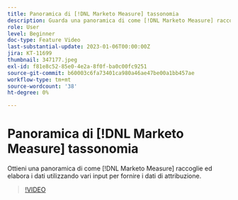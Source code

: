 ```yaml
---
title: Panoramica di [!DNL Marketo Measure] tassonomia
description: Guarda una panoramica di come [!DNL Marketo Measure] raccoglie ed elabora i dati utilizzando vari input per fornire i dati di attribuzione.
role: User
level: Beginner
doc-type: Feature Video
last-substantial-update: 2023-01-06T00:00:00Z
jira: KT-11699
thumbnail: 347177.jpeg
exl-id: f81e8c52-85e0-4e2a-8f0f-ba0c00fc9251
source-git-commit: b60003c6fa73401ca980a46ae47be00a1bb457ae
workflow-type: tm+mt
source-wordcount: '38'
ht-degree: 0%

---
```


# Panoramica di [!DNL Marketo Measure] tassonomia

Ottieni una panoramica di come [!DNL Marketo Measure] raccoglie ed elabora i dati utilizzando vari input per fornire i dati di attribuzione.

>[!VIDEO](https://video.tv.adobe.com/v/347177/?quality=12&learn=on)
